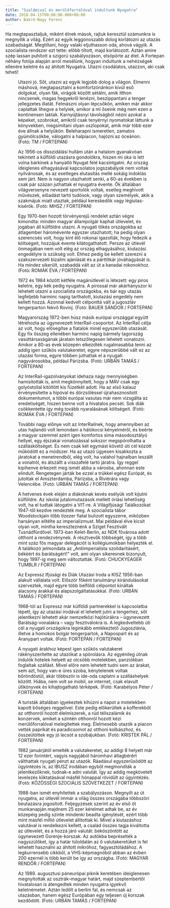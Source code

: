 ```yaml
---
title: "Szalámival és merülőforralóval indultunk Nyugatra"
date: 2018-04-15T00:00:00.000+00:00
author: Bakró-Nagy Ferenc
---
```


Ha megtapasztaljuk, miként élnek mások, rajtuk keresztül számunkra is megnyílik a világ. Ezért az egyik leggonoszabb dolog korlátozni az utazás szabadságát. Megtiltani, hogy valaki eljuthasson oda, ahová vágyik. A szocialista rendszer ezt tette: előbb tiltott, majd korlátozott. Aztán amire szép lassan puhított a szigorú szabályozáson, elsöpörte az élet. A Fortepan néhány fotója alapján arról mesélünk, hogyan indultunk a nehézségek ellenére keletre és az áhított Nyugatra. Utazni csodálatos, utazzon, aki csak teheti!

<figure>
<img src="/images/19655917_03c98ed0deb990da0bfef39fadd3d375_wm.jpg" alt="" />
<figcaption>Utazni jó. Sőt, utazni az egyik legjobb dolog a világon. Elmenni máshová, megtapasztalni a komfortzónánkon kívül eső dolgokat, olyan fák, virágok között sétálni, amik itthon nincsenek, magas hegyekről lenézni, beszippantani a tenger jellegzetes illatát. Felmászni olyan lépcsőkön, amiken már akkor caplattak lihegve a helyiek, amikor a mi őseink még nem ezen a kontinensen laktak. Karnyújtásnyi távolságból nézni azokat a képeket, szobrokat, amikről csak tenyérnyi nyomatokat láttunk a könyvekben, megsimítani olyan oszlopokat, amik már több ezer éve állnak a helyükön. Beleharapni ismeretlen, zamatos gyümölcsökbe, válogatni a halpiacon, hajózni az óceánon. (Fotó: TM / FORTEPAN)</figcaption>
</figure>

<figure>
<img src="/images/19655897_712c613671d511d6be8a27b3270ec7ee_wm.jpg" alt="" />
<figcaption>Az 1956-os disszidálási hullám után a hatalom gyanakvóan tekintett a külföldi utazásra gondolókra, hiszen mi oka is lett volna bárkinek a hanyatló Nyugat felé kacsintgatni. Az ország ideiglenes elhagyásával kapcsolatos jogszabályok nem voltak nyilvánosak, és az esetleges elutasítás mellé sokáig indoklás sem járt. Nem is nagyon utazhatott senki, a 60-as években is csak pár százan juthattak el nyugatra évente. Ők általában világversenyre nevezett sportolók voltak, esetleg meghívott művészek, előadást tartó tudósok, vagy olyan személyek, akik a szakmájuk miatt utaztak, például kereskedők vagy légiutas-kísérők. (Fotó: MHSZ / FORTEPAN)</figcaption>
</figure>

<figure>
<img src="/images/19655919_6f6494bc4f3a6fee18741b77fbcb96c2_wm.jpg" alt="" />
<figcaption>Egy 1970-ben hozott törvényerejű rendelet aztán végre kimondta: minden magyar állampolgár kaphat útlevelet, és jogában áll külföldre utazni. A nyugati tőkés országokba az átlagember háromévente egyszer utazhatott; ha pedig olyan szerencsés volt, hogy kint élő rokonai igazolták, hogy fedezik a költségeit, hozzájuk évente kilátogathatott. Persze az útlevél önmagában nem volt elég az ország elhagyásához, kiutazási engedélyre is szükség volt. Ehhez pedig be kellett szerezni a szakszervezeti bizalmi ajánlását és a párttitkár jóváhagyását is. Ha mindez sikerült, szabaddá vált az út a kanadai rokonokhoz. (Fotó: ROMÁK ÉVA / FORTEPAN)</figcaption>
</figure>

<figure>
<img src="/images/19655895_37c179c0e368a7214254519327b3422f_wm.jpg" alt="" />
<figcaption>1972 és 1984 között kétféle magán­útlevél is létezett: egy piros keletre, egy kék pedig nyugatra. A pirossal már akárhányszor ki lehetett utazni a szocialista országokba, és bár egy utazás legfeljebb harminc napig tarthatott, kiutazási engedély nem kellett hozzá. Azonnal kedvelt célponttá vált a jugoszláv tengerparton fekvő Rovinj. (Fotó: BAUER SÁNDOR / FORTEPAN)</figcaption>
</figure>

<figure>
<img src="/images/19678549_8f23305e75aa77ea128cbc1e16ea3bf8_wm.jpg" alt="" />
<figcaption>Magyarország 1972-ben húsz másik európai országgal együtt létrehozta az úgynevezett InterRail-csoportot. Az InterRail célja az volt, hogy elősegítse a fiatalok minél egyszerűbb utazását. Egy fix összeg ellenében harminc napig bármely tagország vasúttársaságának járatain tetszőlegesen lehetett vonatozni. Amikor a 80-as évek közepén elkezdték rugalmasabbá tenni az addig igen szűkös valutakeretet, egyre népszerűbbé vált ez az utazási forma, egyre többen juthattak el a nyugati nagyvárosokba, például Párizsba. (Fotó: URBÁN TAMÁS / FORTEPAN)</figcaption>
</figure>

<figure>
<img src="/images/19655921_d5c2487c6c1e44877e47e3e9b012fd21_wm.jpg" alt="" />
<figcaption>Az InterRail-igazolványokat idehaza nagy mennyiségben hamisították is, amit megkönnyített, hogy a MÁV csak egy golyóstollal kitöltött kis füzetkét adott. Ha az első kalauz érvényesítette a hipóval és dörzsöléssel újrahasznosított dokumentumot, a többi európai vasutas már nem vizsgálta az eredetiségét, hiszen benne volt a hivatalos pecsét. Sok diák csökkentette így még tovább nyaralásának költségeit. (Fotó: ROMÁK ÉVA / FORTEPAN)</figcaption>
</figure>

<figure>
<img src="/images/19655905_3de26ee86e883f30104a138fc0cc3b3e_wm.jpg" alt="" />
<figcaption>További nagy előnye volt az InterRailnek, hogy amennyiben az utas hajlandó volt lemondani a hálókocsi kényelméről, és beérte a magyar szemmel azért igen komfortos sima másodosztályú hellyel, egy éjszakai vonatozással sokszor megspórolhatta a szállásköltséget. És nem csak két egymást követő úti cél között működött ez a módszer. Ha az utazó ügyesen kisakkozta a járatokat a menetrendből, elég volt, ha valahol hajnalban leszállt a vonatról, és átszállt a visszafelé tartó járatra. Így reggel kipihenve érkezett meg ismét abba a városba, ahonnan este elindult. Rengetegen járták be ezzel a trükkel egész Európát, és jutottak el Amszterdamba, Párizsba, a Riviérára vagy Velencébe. (Fotó: URBÁN TAMÁS / FORTEPAN)</figcaption>
</figure>

<figure>
<img src="/images/19655901_12c66ef992cf95d3bf211f42d5c8d33c_wm.jpg" alt="" />
<figcaption>A hetvenes évek elején a diákoknak kevés esélyük volt kijutni külföldre. Az iskolai jutalomutazások mellett óriási lehetőség volt, ha el tudtak látogatni a VIT-re. A Világifjúsági Találkozókat 1947-től kezdve rendezték meg. A szocialista tábor Woodstockjain több tízezer fiatal bulizott egyszerre, miközben harsányan elítélte az imperializmust. Mai példával élve kicsit olyan volt, mintha kereszteznénk a Sziget Fesztivált Tusnádfürdővel. 1973-ban Kelet-Berlin, az NDK fővárosa adott otthont a rendezvénynek. A résztvevők többségét, így a több mint száz fős magyar delegációt is kollégiumokban helyezték el. A találkozó jelmondata az „Antiimperialista szolidaritásért, békéért és barátságért!” volt, ami olyan sikeresnek bizonyult, hogy 1997-ig meg sem változtatták. (Fotó: CHUCKYEAGER TUMBLR / FORTEPAN)</figcaption>
</figure>

<figure>
<img src="/images/19655909_123038ce4f602319a389c3079009c881_wm.jpg" alt="" />
<figcaption>Az Expressz Ifjúsági és Diák Utazási Iroda a KISZ 1956-ban alakult vállalata volt. Először főként tanulmányi kirándulásokat szerveztek, majd egyre több belföldi célpontot kínáltak alacsony árakkal és alapszolgáltatásokkal. (Fotó: URBÁN TAMÁS / FORTEPAN)</figcaption>
</figure>

<figure>
<img src="/images/19655911_4dcbf550f25318b050702da7f4d31a0a_wm.jpg" alt="" />
<figcaption>1968-tól az Expressz már külföldi partnerekkel is kapcsolatba lépett, így az utazási irodával el lehetett jutni a tengerhez, sőt jelentkezni lehetett akár nemzetközi hajótúrákra – úgynevezett Barátság-vonalakra – vagy fesztiválokra is. A legkedveltebb úti cél a nyugati országokra leginkább emlékeztető Jugoszlávia, illetve a homokos bolgár tengerpartok, a Napospart és az Aranypart voltak. (Fotó: FORTEPAN / FORTEPAN)</figcaption>
</figure>

<figure>
<img src="/images/19686839_3567dd9e358b3765c6df25ae1148e916_wm.jpg" alt="" />
<figcaption>A nyugati árakhoz képest igen szűkös valutakeret rákényszerítette az utazókat a spórolásra. Az egyénileg útnak indulók hotelek helyett az olcsóbb motelekben, panziókban foglaltak szállást. Mivel előre nem lehetett tudni sem az árakat, sem azt, hogy van-e üres szoba, kénytelenek voltak bőröndöstül, akár többször is ide-oda caplatni a szálláshelyek között. Hiába, nem volt se mobil, se internet, csak elavult útikönyvek és kihajtogatható térképek. (Fotó: Karabélyos Péter / FORTEPAN)</figcaption>
</figure>

<figure>
<img src="/images/19655903_7d56081f70e0626c9827bd5abeddaeca_wm.jpg" alt="" />
<figcaption>A turisták általában igyekeztek kihúzni a napot a motelekben kapott bőséges reggelivel. Este pedig előkerültek a kofferekből az otthonról hozott élelmiszerek, a rúd téliszalámik és konzervek, amiket a szintén otthonról hozott kézi merülőforralóval melegítettek meg. Élelmesebb utazók a piacon vettek paprikát és paradicsomot az otthoni kolbászhoz, és összeütöttek egy jó lecsót a szobájukban. (Fotó: KRISTEK PÁL / FORTEPAN)</figcaption>
</figure>

<figure>
<img src="/images/19655907_6960dc2e294d23644d0c82f0426c56f9_wm.jpg" alt="" />
<figcaption>1982 januárjától emelték a valutakeretet, az addigi 8 helyett már 12 ezer forintért, vagyis nagyjából háromhavi átlagbérért válthattak nyugati pénzt az utazók. Ráadásul egyszerűsödött az ügyintézés is, az IBUSZ irodában egyből megmondták a jelentkezőknek, tudnak-e adni valutát. Így az addig megkövetelt levelezés kiiktatásával másfél hónappal rövidült az ügyintézés. (Fotó: KÖZÖSSÉGI SZOCIÁLIS SZÖVETKEZET / FORTEPAN)</figcaption>
</figure>

<figure>
<img src="/images/19655915_392ca7b2bf9f3d900552e5b40695562a_wm.jpg" alt="" />
<figcaption>1988-ban ismét enyhítettek a szabályozáson. Megnyílt az út nyugatra, az útlevél immár a világ összes országába többszöri beutazásra jogosított. Feljegyzések szerint az év első öt munkanapján majdnem 25 ezer kérelmet adtak be, az év közepéig pedig szinte mindenki beadta igénylését, ezért több mint másfél millió útlevelet állítottak ki. Mivel a kiutazáshoz valutával is rendelkezni kellett, a család összes tagja kiváltotta az útlevelet, és a hozzá járó valutát: beköszöntött az úgynevezett Gorenje-korszak. Az autókba bepréselték a nagyszülőket, így a határ túloldalán az ő valutakeretüket is fel lehetett használni az áhított mikróhoz, fagyasztóládához. A legkurrensebb cikkből, a VHS-képmagnóból abban az évben 200 ezernél is több került be így az országba. (Fotó: MAGYAR RENDŐR / FORTEPAN)</figcaption>
</figure>

<figure>
<img src="/images/19655913_c0ef40cf5e868adbcd536e42a2504ea7_wm.jpg" alt="" />
<figcaption>Az 1989. augusztusi páneurópai piknik keretében ideiglenesen megnyitották az osztrák–magyar határt, majd szeptembertől hivatalosan is átengedtek minden nyugatra igyekvő keletnémetet. Aztán ledőlt a berlini fal, és nemcsak az utazásban, hanem egész Európában egy teljesen új korszak kezdődött. (Fotó: URBÁN TAMÁS / FORTEPAN)</figcaption>
</figure>
